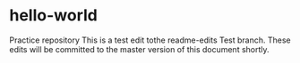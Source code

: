 # hello-world
Practice repository
This is a test edit tothe readme-edits Test branch. 
These edits will be committed to the master version of this document shortly.
